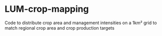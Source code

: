 # LUM-crop-mapping
Code to distribute crop area and management intensities on a 1km² grid to match regional crop area and crop production targets
